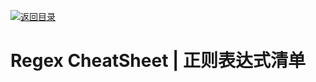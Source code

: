 [![返回目录](https://parg.co/UCb)](https://github.com/wxyyxc1992/Awesome-CheatSheet)

# Regex CheatSheet | 正则表达式清单
